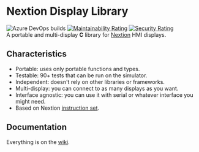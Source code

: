 # Nextion Display Library

![Azure DevOps builds](https://img.shields.io/azure-devops/build/gfurtadoalmeida/GitHub/41?) [![Maintainability Rating](https://sonarcloud.io/api/project_badges/measure?project=gfurtadoalmeida_iot-lib-nextion&metric=sqale_rating)](https://sonarcloud.io/dashboard?id=gfurtadoalmeida_iot-lib-nextion) [![Security Rating](https://sonarcloud.io/api/project_badges/measure?project=gfurtadoalmeida_iot-lib-nextion&metric=security_rating)](https://sonarcloud.io/dashboard?id=gfurtadoalmeida_iot-lib-nextion)  
A portable and multi-display **C** library for [Nextion](https://nextion.tech/) HMI displays.  

## Characteristics

* Portable: uses only portable functions and types.
* Testable: 90+ tests that can be run on the simulator.
* Independent: doesn't rely on other libraries or frameworks.
* Multi-display: you can connect to as many displays as you want.
* Interface agnostic: you can use it with serial or whatever interface you might need.
* Based on Nextion [instruction set](https://nextion.tech/instruction-set/).

## Documentation

Everything is on the [wiki](https://github.com/gfurtadoalmeida/iot-lib-nextion/wiki).
